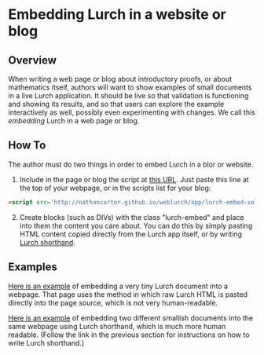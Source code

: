 
# Embedding Lurch in a website or blog

## Overview

When writing a web page or blog about introductory proofs, or about
mathematics itself, authors will want to show examples of small documents
in a live Lurch application.  It should be live so that validation is
functioning and showing its results, and so that users can explore the
example interactively as well, possibly even experimenting with changes.
We call this *embedding* Lurch in a web page or blog.

## How To

The author must do two things in order to embed Lurch in a blor or website.
 1. Include in the page or blog the script at
    [this URL](http://nathancarter.github.io/weblurch/app/lurch-embed-solo.min.js).
    Just paste this line at the top of your webpage, or in the scripts
    list for your blog:

```html
<script src='http://nathancarter.github.io/weblurch/app/lurch-embed-solo.min.js'></script>
```

 2. Create blocks (such as DIVs) with the class "lurch-embed" and place into
    them the content you care about.  You can do this by simply pasting HTML
    content copied directly from the Lurch app itself, or by writing
    [Lurch shorthand](../src/main-app-import-export-solo.litcoffee#lurch-shorthand).

## Examples

[Here is an example](../test/embedding/embed-test.html) of embedding a very
tiny Lurch document into a webpage.  That page uses the method in which raw
Lurch HTML is pasted directly into the page source, which is not very
human-readable.

[Here is an example](../test/embedding/shorthand-test.html) of embedding two
different smallish documents into the same webpage using Lurch shorthand,
which is much more human readable.  (Follow the link in the previous section
for instructions on how to write Lurch shorthand.)
